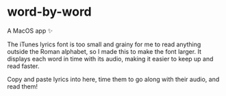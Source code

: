 # word-by-word

A MacOS app ✨

The iTunes lyrics font is too small and grainy for me to read anything outside the Roman alphabet, so I made this to make the font larger. It displays each word in time with its audio, making it easier to keep up and read faster.

Copy and paste lyrics into here, time them to go along with their audio, and read them!
